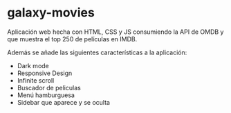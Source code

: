 # galaxy-movies

Aplicación web hecha con HTML, CSS y JS consumiendo la API de OMDB y que muestra el top 250 de películas en IMDB.

Además se añade las siguientes características a la aplicación:
* Dark mode
* Responsive Design
* Infinite scroll
* Buscador de peliculas
* Menú hamburguesa
* Sidebar que aparece y se oculta
